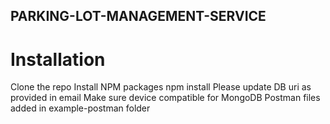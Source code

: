 ## PARKING-LOT-MANAGEMENT-SERVICE

# Installation

Clone the repo
Install NPM packages
npm install
Please update DB uri as provided in email
Make sure device compatible for MongoDB
Postman files added in example-postman folder